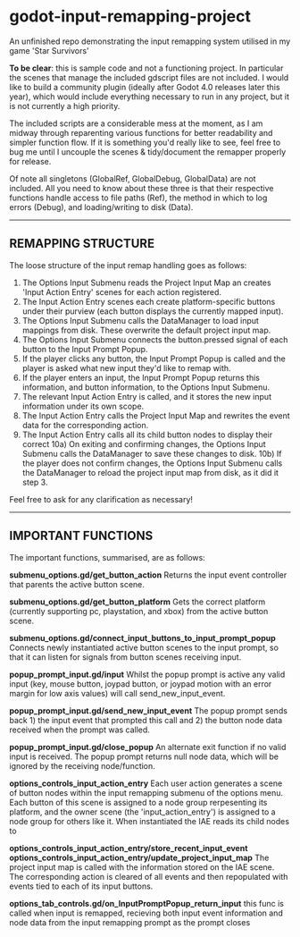 # godot-input-remapping-project
An unfinished repo demonstrating the input remapping system utilised in my game 'Star Survivors'

**To be clear**: this is sample code and not a functioning project. In particular the scenes that manage the included gdscript files are not included. I would like to build a community plugin (ideally after Godot 4.0 releases later this year), which would include everything necessary to run in any project, but it is not currently a high priority.

The included scripts are a considerable mess at the moment, as I am midway through reparenting various functions for better readability and simpler function flow. If it is something you'd really like to see, feel free to bug me until I uncouple the scenes & tidy/document the remapper properly for release.

Of note all singletons (GlobalRef, GlobalDebug, GlobalData) are not included. All you need to know about these three is that their respective functions handle access to file paths (Ref), the method in which to log errors (Debug), and loading/writing to disk (Data).

---
**REMAPPING STRUCTURE**
---

The loose structure of the input remap handling goes as follows:

1) The Options Input Submenu reads the Project Input Map an creates 'Input Action Entry' scenes for each action registered.
2) The Input Action Entry scenes each create platform-specific buttons under their purview (each button displays the currently mapped input).
3) The Options Input Submenu calls the DataManager to load input mappings from disk. These overwrite the default project input map.
4) The Options Input Submenu connects the button.pressed signal of each button to the Input Prompt Popup.
5) If the player clicks any button, the Input Prompt Popup is called and the player is asked what new input they'd like to remap with.
6) If the player enters an input, the Input Prompt Popup returns this information, and button information, to the Options Input Submenu.
7) The relevant Input Action Entry is called, and it stores the new input information under its own scope.
8) The Input Action Entry calls the Project Input Map and rewrites the event data for the corresponding action.
9) The Input Action Entry calls all its child button nodes to display their correct 
10a) On exiting and confirming changes, the Options Input Submenu calls the DataManager to save these changes to disk.
10b) If the player does not confirm changes, the Options Input Submenu calls the DataManager to reload the project input map from disk, as it did it step 3.

Feel free to ask for any clarification as necessary!

---
**IMPORTANT FUNCTIONS**
---

The important functions, summarised, are as follows:

**submenu_options.gd/get_button_action**
Returns the input event controller that parents the active button scene.

**submenu_options.gd/get_button_platform**
Gets the correct platform (currently supporting pc, playstation, and xbox) from the active button scene.

**submenu_options.gd/connect_input_buttons_to_input_prompt_popup**
Connects newly instantiated active button scenes to the input prompt, so that it can listen for signals from button scenes receiving input.

**popup_prompt_input.gd/input**
Whilst the popup prompt is active any valid input (key, mouse button, joypad button, or joypad motion with an error margin for low axis values) will call send_new_input_event.

**popup_prompt_input.gd/send_new_input_event**
The popup prompt sends back 1) the input event that prompted this call and 2) the button node data received when the prompt was called.

**popup_prompt_input.gd/close_popup**
An alternate exit function if no valid input is received. The popup prompt returns null node data, which will be ignored by the receiving node/function.

**options_controls_input_action_entry**
Each user action generates a scene of button nodes within the input remapping submenu of the options menu. Each button of this scene is assigned to a node group rerpesenting its platform, and the owner scene (the 'input_action_entry') is assigned to a node group for others like it. When instantiated the IAE reads its child nodes to 

**options_controls_input_action_entry/store_recent_input_event**
**options_controls_input_action_entry/update_project_input_map**
The project input map is called with the information stored on the IAE scene. The corresponding action is cleared of all events and then repopulated with events tied to each of its input buttons.

**options_tab_controls.gd/on_InputPromptPopup_return_input**
this func is called when input is remapped, recieving both input event information and node data from the input remapping prompt as the prompt closes
